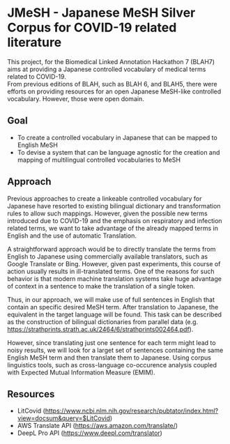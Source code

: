 # JMeSH - Japanese MeSH Silver Corpus for COVID-19 related literature

This project, for the Biomedical Linked Annotation Hackathon 7 (BLAH7) aims at providing a Japanese controlled vocabulary of medical terms related to COVID-19.  
From previous editions of BLAH, such as BLAH 6, and BLAH5, there were efforts on providing resources for an open Japanese MeSH-like controlled vocabulary. However, those were open domain.

## Goal
 - To create a controlled vocabulary in Japanese that can be mapped to English MeSH
 - To devise a system that can be language agnostic for the creation and mapping of multilingual controlled vocabularies to MeSH
 
## Approach

Previous approaches to create a linkeable controlled vocabulary for Japanese have resorted to existing bilingual dictionary and transformation rules to allow such mappings. However, given the possible new terms introduced due to COVID-19 and the emphasis on respiratory and infection related terms, we want to take advantage of the already mapped terms in English and the use of automatic Translation.  

A straightforward approach would be to directly translate the terms from English to Japanese using commercially available translators, such as Google Translate or Bing. However, given past experiments, this course of action usually results in ill-translated terms. One of the reasons for such behavior is that modern machine translation systems take huge advantage of context in a sentence to make the translation of a single token.  

Thus, in our approach, we will make use of full sentences in English that contain an specific desired MeSH term. After translation to Japanese, the equivalent in the target language will be found. This task can be described as the construction of bilingual dictionaries from parallel data (e.g. https://strathprints.strath.ac.uk/2464/6/strathprints002464.pdf).  

However, since translating just one sentence for each term might lead to noisy results, we will look for a larget set of sentences containing the same English MeSH term and then translate them to Japanese. Using corpus linguistics tools, such as cross-language co-occurence analysis coupled with Expected Mutual Information Measure (EMIM).

## Resources

 - LitCovid (https://www.ncbi.nlm.nih.gov/research/pubtator/index.html?view=docsum&query=$LitCovid)
 - AWS Translate API (https://aws.amazon.com/translate/)
 - DeepL Pro API (https://www.deepl.com/translator)
